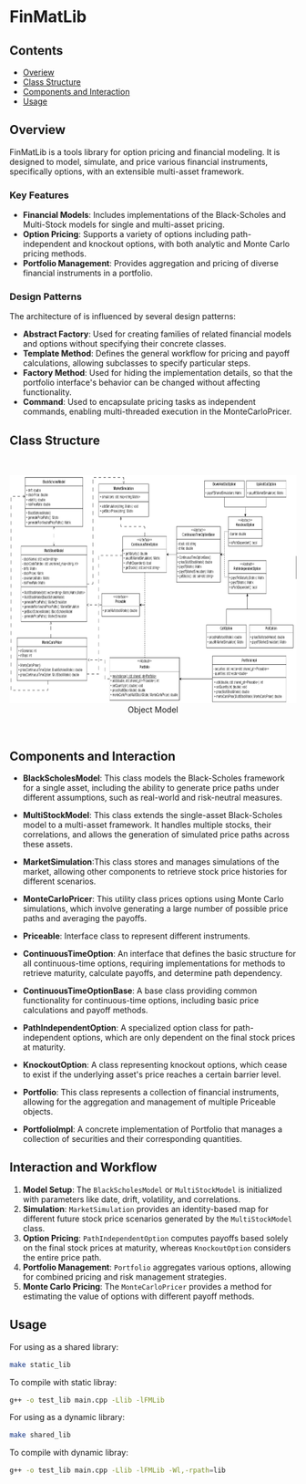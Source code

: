 # FinMatLib

## Contents
* [Overiew](#overview)
* [Class Structure](#class-structure)
* [Components and Interaction](#components-and-interaction)
* [Usage](#usage)

## Overview
FinMatLib is a tools library for option pricing and financial modeling. It is designed to model, simulate, and price various financial instruments, specifically options, with an extensible multi-asset framework. 

### Key Features
- **Financial Models**: Includes implementations of the Black-Scholes and Multi-Stock models for single and multi-asset pricing.
- **Option Pricing**: Supports a variety of options including path-independent and knockout options, with both analytic and Monte Carlo pricing methods.
- **Portfolio Management**: Provides aggregation and pricing of diverse financial instruments in a portfolio.

### Design Patterns
The architecture of is influenced by several design patterns:
- **Abstract Factory**: Used for creating families of related financial models and options without specifying their concrete classes.
- **Template Method**: Defines the general workflow for pricing and payoff calculations, allowing subclasses to specify particular steps.
- **Factory Method**: Used for hiding the implementation details, so that the portfolio interface's behavior can be changed without affecting functionality.
- **Command**: Used to encapsulate pricing tasks as independent commands, enabling multi-threaded execution in the MonteCarloPricer.

## Class Structure

<br>
<p align="center">
<img src="data/Final_UMLv2.png" width="800" height="400"/> 
<br>
Object Model
</p>
<br>

## Components and Interaction

- **BlackScholesModel**: This class models the Black-Scholes framework for a single asset, including the ability to generate price paths under different assumptions, such as real-world and risk-neutral measures.

- **MultiStockModel**: This class extends the single-asset Black-Scholes model to a multi-asset framework. It handles multiple stocks, their correlations, and allows the generation of simulated price paths across these assets.

- **MarketSimulation**:This class stores and manages simulations of the market, allowing other components to retrieve stock price histories for different scenarios.

- **MonteCarloPricer**: This utility class prices options using Monte Carlo simulations, which involve generating a large number of possible price paths and averaging the payoffs.

- **Priceable**: Interface class to represent different instruments.

- **ContinuousTimeOption**: An interface that defines the basic structure for all continuous-time options, requiring implementations for methods to retrieve maturity, calculate payoffs, and determine path dependency.

- **ContinuousTimeOptionBase**: A base class providing common functionality for continuous-time options, including basic price calculations and payoff methods.

- **PathIndependentOption**: A specialized option class for path-independent options, which are only dependent on the final stock prices at maturity.

- **KnockoutOption**: A class representing knockout options, which cease to exist if the underlying asset's price reaches a certain barrier level.

- **Portfolio**: This class represents a collection of financial instruments, allowing for the aggregation and management of multiple Priceable objects.

- **PortfolioImpl**: A concrete implementation of Portfolio that manages a collection of securities and their corresponding quantities.

## Interaction and Workflow

1. **Model Setup**: The `BlackScholesModel` or `MultiStockModel` is initialized with parameters like date, drift, volatility, and correlations.
2. **Simulation**: `MarketSimulation` provides an identity-based map for different future stock price scenarios generated by the `MultiStockModel` class.
3. **Option Pricing**: `PathIndependentOption` computes payoffs based solely on the final stock prices at maturity, whereas `KnockoutOption` considers the entire price path.
4. **Portfolio Management**: `Portfolio` aggregates various options, allowing for combined pricing and risk management strategies.
5. **Monte Carlo Pricing**: The `MonteCarloPricer` provides a method for estimating the value of options with different payoff methods.

## Usage
For using as a shared library:
```sh
make static_lib
```
To compile with static libray:
```sh
g++ -o test_lib main.cpp -Llib -lFMLib
```
For using as a dynamic library:
```sh
make shared_lib
```
To compile with dynamic libray:
```sh
g++ -o test_lib main.cpp -Llib -lFMLib -Wl,-rpath=lib
```
